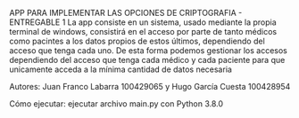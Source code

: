 APP PARA IMPLEMENTAR LAS OPCIONES DE CRIPTOGRAFIA - ENTREGABLE 1
La app consiste en un sistema, usado mediante la propia terminal de windows, consistirá en el acceso por parte de
tanto médicos como pacintes a los datos propios de estos últimos, dependiendo del acceso que tenga cada uno.
De esta forma podemos gestionar los accesos dependiendo del acceso que tenga cada médico y cada paciente para que
unicamente acceda a la mínima cantidad de datos necesaria

Autores: Juan Franco Labarra 100429065 y Hugo García Cuesta 100428954

Cómo ejecutar: ejecutar archivo main.py con Python 3.8.0
